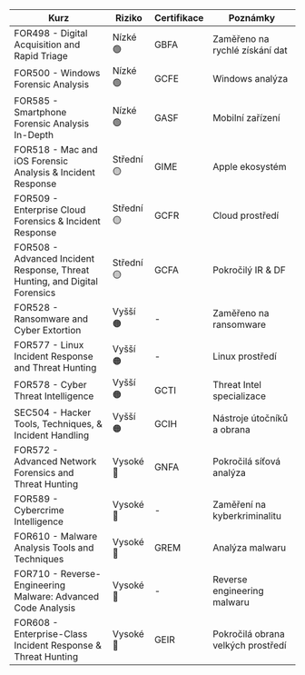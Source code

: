 | Kurz                                                                                                                      | Riziko    | Certifikace | Poznámky                                          |
|---------------------------------------------------------------------------------------------------------------------------|-----------|-------------|---------------------------------------------------|
| FOR498 - Digital Acquisition and Rapid Triage                                                                             | Nízké 🟢  | GBFA        | Zaměřeno na rychlé získání dat                   |
| FOR500 - Windows Forensic Analysis                                                                                        | Nízké 🟢  | GCFE        | Windows analýza                                   |
| FOR585 - Smartphone Forensic Analysis In-Depth                                                                            | Nízké 🟢  | GASF        | Mobilní zařízení                                  |
| FOR518 - Mac and iOS Forensic Analysis & Incident Response                                                                | Střední 🟡 | GIME        | Apple ekosystém                                   |
| FOR509 - Enterprise Cloud Forensics & Incident Response                                                                   | Střední 🟡 | GCFR        | Cloud prostředí                                   |
| FOR508 - Advanced Incident Response, Threat Hunting, and Digital Forensics                                                | Střední 🟡 | GCFA        | Pokročilý IR & DF                                 |
| FOR528 - Ransomware and Cyber Extortion                                                                                   | Vyšší 🟠  | -           | Zaměřeno na ransomware                            |
| FOR577 - Linux Incident Response and Threat Hunting                                                                       | Vyšší 🟠  | -           | Linux prostředí                                   |
| FOR578 - Cyber Threat Intelligence                                                                                        | Vyšší 🟠  | GCTI        | Threat Intel specializace                         |
| SEC504 - Hacker Tools, Techniques, & Incident Handling                                                                    | Vyšší 🟠  | GCIH        | Nástroje útočníků a obrana                        |
| FOR572 - Advanced Network Forensics and Threat Hunting                                                                    | Vysoké 🔴 | GNFA        | Pokročilá síťová analýza                          |
| FOR589 - Cybercrime Intelligence                                                                                           | Vysoké 🔴 | -           | Zaměření na kyberkriminalitu                      |
| FOR610 - Malware Analysis Tools and Techniques                                                                             | Vysoké 🔴 | GREM        | Analýza malwaru                                   |
| FOR710 - Reverse-Engineering Malware: Advanced Code Analysis                                                               | Vysoké 🔴 | -           | Reverse engineering malwaru                       |
| FOR608 - Enterprise-Class Incident Response & Threat Hunting                                                              | Vysoké 🔴 | GEIR        | Pokročilá obrana velkých prostředí                |
